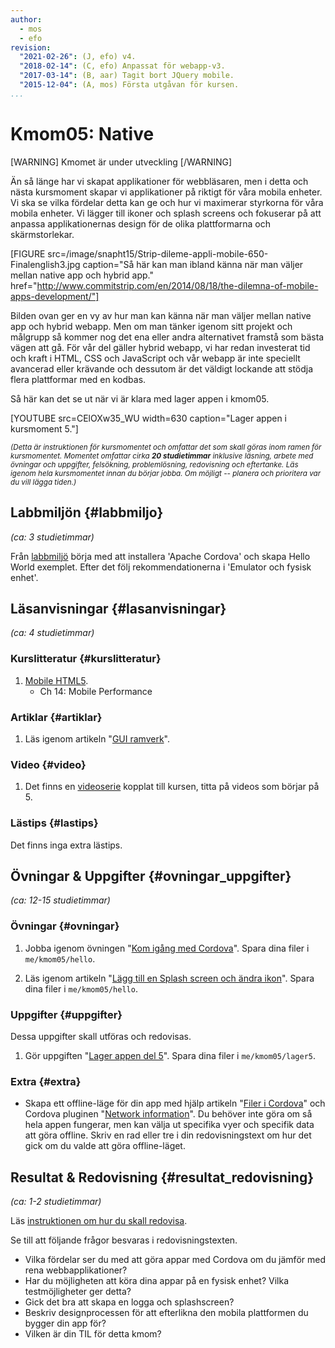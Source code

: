 ```yaml
---
author:
  - mos
  - efo
revision:
  "2021-02-26": (J, efo) v4.
  "2018-02-14": (C, efo) Anpassat för webapp-v3.
  "2017-03-14": (B, aar) Tagit bort JQuery mobile.
  "2015-12-04": (A, mos) Första utgåvan för kursen.
...
```

Kmom05: Native
==================================

[WARNING]
Kmomet är under utveckling
[/WARNING]

Än så länge har vi skapat applikationer för webbläsaren, men i detta och nästa kursmoment skapar vi applikationer på riktigt för våra mobila enheter. Vi ska se vilka fördelar detta kan ge och hur vi maximerar styrkorna för våra mobila enheter. Vi lägger till ikoner och splash screens och fokuserar på att anpassa applikationernas design för de olika plattformarna och skärmstorlekar.



<!--more-->



[FIGURE src=/image/snapht15/Strip-dileme-appli-mobile-650-Finalenglish3.jpg caption="Så här kan man ibland känna när man väljer mellan native app och hybrid app." href="http://www.commitstrip.com/en/2014/08/18/the-dilemna-of-mobile-apps-development/"]

Bilden ovan ger en vy av hur man kan känna när man väljer mellan native app och hybrid webapp. Men om man tänker igenom sitt projekt och målgrupp så kommer nog det ena eller andra alternativet framstå som bästa vägen att gå. För vår del gäller hybrid webapp, vi har redan investerat tid och kraft i HTML, CSS och JavaScript och vår webapp är inte speciellt avancerad eller krävande och dessutom är det väldigt lockande att stödja flera plattformar med en kodbas.

Så här kan det se ut när vi är klara med lager appen i kmom05.

[YOUTUBE src=CElOXw35_WU width=630 caption="Lager appen i kursmoment 5."]



<small><i>(Detta är instruktionen för kursmomentet och omfattar det som skall göras inom ramen för kursmomentet. Momentet omfattar cirka **20 studietimmar** inklusive läsning, arbete med övningar och uppgifter, felsökning, problemlösning, redovisning och eftertanke. Läs igenom hela kursmomentet innan du börjar jobba. Om möjligt -- planera och prioritera var du vill lägga tiden.)</i></small>



Labbmiljön  {#labbmiljo}
---------------------------------

*(ca: 3 studietimmar)*

Från [labbmiljö](./../labbmiljo) börja med att installera 'Apache Cordova' och skapa Hello World exemplet. Efter det följ rekommendationerna i 'Emulator och fysisk enhet'.



Läsanvisningar  {#lasanvisningar}
---------------------------------

*(ca: 4 studietimmar)*


### Kurslitteratur  {#kurslitteratur}

1. [Mobile HTML5](kunskap/boken-mobile-html5).
    * Ch 14: Mobile Performance



### Artiklar {#artiklar}

1. Läs igenom artikeln "[GUI ramverk](kunskap/gui-ramverk)".



### Video  {#video}

1. Det finns en [videoserie](https://www.youtube.com/playlist?list=PLKtP9l5q3ce-1cVPTFJ_Zw9b7N2Y4_ANI) kopplat till kursen, titta på videos som börjar på 5.



### Lästips {#lastips}

Det finns inga extra lästips.



Övningar & Uppgifter  {#ovningar_uppgifter}
-------------------------------------------

*(ca: 12-15 studietimmar)*



### Övningar {#ovningar}

1. Jobba igenom övningen "[Kom igång med Cordova](kunskap/kom-igang-med-cordova)". Spara dina filer i `me/kmom05/hello`.

1. Läs igenom artikeln "[Lägg till en Splash screen och ändra ikon](kunskap/splash-screen-och-ikon)". Spara dina filer i `me/kmom05/hello`.



### Uppgifter {#uppgifter}

Dessa uppgifter skall utföras och redovisas.



1. Gör uppgiften "[Lager appen del 5](uppgift/lager-appen-del-5)". Spara dina filer i `me/kmom05/lager5`.



### Extra {#extra}

* Skapa ett offline-läge för din app med hjälp artikeln "[Filer i Cordova](kunskap/filer-i-cordova)" och Cordova pluginen "[Network information](https://cordova.apache.org/docs/en/latest/reference/cordova-plugin-network-information/)". Du behöver inte göra om så hela appen fungerar, men kan välja ut specifika vyer och specifik data att göra offline. Skriv en rad eller tre i din redovisningstext om hur det gick om du valde att göra offline-läget.



Resultat & Redovisning  {#resultat_redovisning}
-----------------------------------------------

*(ca: 1-2 studietimmar)*

Läs [instruktionen om hur du skall redovisa](./../redovisa).

Se till att följande frågor besvaras i redovisningstexten.

* Vilka fördelar ser du med att göra appar med Cordova om du jämför med rena webbapplikationer?
* Har du möjligheten att köra dina appar på en fysisk enhet? Vilka testmöjligheter ger detta?
* Gick det bra att skapa en logga och splashscreen?
* Beskriv designprocessen för att efterlikna den mobila plattformen du bygger din app för?
* Vilken är din TIL för detta kmom?
